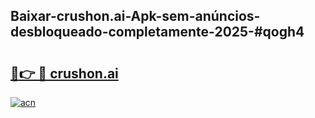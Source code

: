 ## Baixar-crushon.ai-Apk-sem-anúncios-desbloqueado-completamente-2025-#qogh4

# <h2><a href="https://ainizakaria.my?title=crushon.ai&ref=20M">🔗👉 🔴 crushon.ai</a></h2>

[![acn](https://github.com/user-attachments/assets/0f9c940e-d8b0-45ae-aac7-cd30a18b3e1c)](https://ainizakaria.my?title=crushon.ai&ref=20M)

